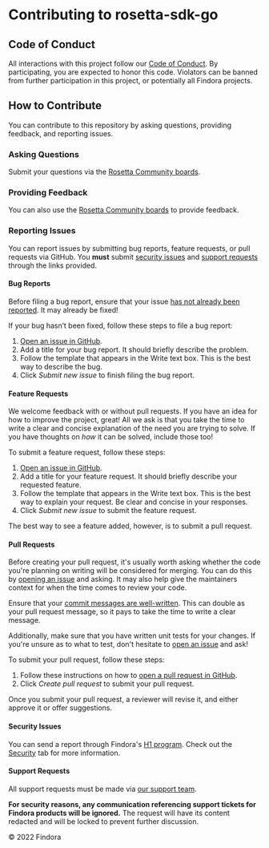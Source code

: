 # Contributing to rosetta-sdk-go

## Code of Conduct

All interactions with this project follow our [Code of Conduct](https://github.com/coinbase/code-of-conduct). By participating, you are expected to honor this code. Violators can be banned from further participation in this project, or potentially all Findora projects.

## How to Contribute

You can contribute to this repository by asking questions, providing feedback, and reporting issues.

### Asking Questions

Submit your questions via the [Rosetta Community boards][13].

### Providing Feedback

You can also use the [Rosetta Community boards][13] to provide feedback.

### Reporting Issues

You can report issues by submitting bug reports, feature requests, or pull requests via GitHub. You **must** submit [security issues](#security-issues) and [support requests](#support-requests) through the links provided.

#### Bug Reports

Before filing a bug report, ensure that your issue [has not already been reported][1]. It may already be fixed!

If your bug hasn’t been fixed, follow these steps to file a bug report:

1. [Open an issue in GitHub][10].
2. Add a title for your bug report. It should briefly describe the problem.
3. Follow the template that appears in the Write text box. This is the best way to describe the bug.
4. Click _Submit new issue_ to finish filing the bug report.

#### Feature Requests

We welcome feedback with or without pull requests. If you have an idea for how to improve the project, great! All we ask is that you take the time to write a clear and concise explanation of the need you are trying to solve. If you have thoughts on _how_ it can be solved, include those too!

To submit a feature request, follow these steps:

1. [Open an issue in GitHub][10].
2. Add a title for your feature request. It should briefly describe your requested feature.
3. Follow the template that appears in the Write text box. This is the best way to explain your request. Be clear and concise in your responses.
4. Click _Submit new issue_ to submit the feature request.

The best way to see a feature added, however, is to submit a pull request.

#### Pull Requests

Before creating your pull request, it's usually worth asking whether the code you're planning on writing will be considered for merging. You can do this by [opening an issue][1] and asking. It may also help give the maintainers context for when the time comes to review your code.

Ensure that your [commit messages are well-written][2]. This can double as your pull request message, so it pays to take the time to write a clear message.

Additionally, make sure that you have written unit tests for your changes. If you're unsure as to what to test, don't hesitate to [open an issue][1] and ask!

To submit your pull request, follow these steps:

1. Follow these instructions on how to [open a pull request in GitHub][11].
2. Click _Create pull request_ to submit your pull request.

Once you submit your pull request, a reviewer will revise it, and either approve it or offer suggestions.

#### Security Issues

You can send a report through Findora's [H1 program][12]. Check out the [Security][14] tab for more information.

#### Support Requests

All support requests must be made via [our support team][3].

**For security reasons, any communication referencing support tickets for Findora products will be ignored.** The request will have its content redacted and will be locked to prevent further discussion.

© 2022 Findora

<!-- Before adding link 15, populate link 4. One you do that, please erase this note. --->
[1]: https://github.com/findoranetwork/rosetta-sdk-go/issues
[2]: https://chris.beams.io/posts/git-commit/#seven-rules
[3]: https://support.coinbase.com/customer/en/portal/articles/2288496-how-can-i-contact-coinbase-support-
<!--- [4]: link removed --->
[5]: https://github.com/findoranetwork/rosetta-sdk-go/issues/new/choose
[6]: https://github.com/findoranetwork/rosetta-sdk-go/issues/new?assignees=&labels=bug&template=bug_report.md&title=
[7]: https://github.com/findoranetwork/rosetta-sdk-go/issues/new?assignees=&labels=enhancement&template=feature_request.md&title=
[8]: https://github.com/findoranetwork/rosetta-sdk-go/pulls
[9]: https://github.com/findoranetwork/rosetta-sdk-go/compare
[10]: https://docs.github.com/en/desktop/contributing-and-collaborating-using-github-desktop/working-with-your-remote-repository-on-github-or-github-enterprise/creating-an-issue-or-pull-request#creating-an-issue
[11]: https://docs.github.com/en/desktop/contributing-and-collaborating-using-github-desktop/working-with-your-remote-repository-on-github-or-github-enterprise/creating-an-issue-or-pull-request#creating-a-pull-request
[12]: https://hackerone.com/coinbase
[13]: https://community.rosetta-api.org
[14]: https://github.com/findoranetwork/rosetta-sdk-go/security